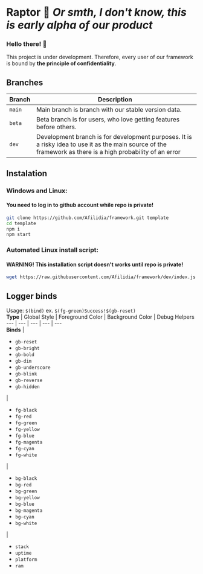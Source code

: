 # **Raptor** :dragon_face: *Or smth, I don't know, this is early alpha of our product*  
  
### Hello there! :wave:  
This project is under development. Therefore, every user of our framework is bound by **the principle of confidentiality**.  
    
## Branches  
Branch | Description  
--- | ---  
`main` | Main branch is branch with our stable version data.  
`beta` | Beta branch is for users, who love getting features before others.  
`dev` | Development branch is for development purposes. It is a risky idea to use it as the main source of the framework as there is a high probability of an error  
  
## Instalation  
### Windows and Linux:  
#### You need to log in to github account while repo is private!    
```sh  
git clone https://github.com/Afilidia/framework.git template
cd template
npm i  
npm start  
```  
### Automated Linux install script:  
#### WARNING! This installation script doesn't works until repo is private!  
```sh
wget https://raw.githubusercontent.com/Afilidia/framework/dev/index.js | sh
```  
  
## Logger binds  
Usage: `$(bind)` ex. `$(fg-green)Success!$(gb-reset)`  
**Type** | Global Style | Foreground Color | Background Color | Debug Helpers  
--- | --- | --- | --- | ---  
**Binds** | <ul><li><code>gb-reset</code></li><li><code>gb-bright</code></li><li><code>gb-bold</code></li><li><code>gb-dim</code></li><li><code>gb-underscore</code></li><li><code>gb-blink</code></li><li><code>gb-reverse</code></li><li><code>gb-hidden</code></li></ul> | <ul><li><code>fg-black</code></li><li><code>fg-red</code></li><li><code>fg-green</code></li><li><code>fg-yellow</code></li><li><code>fg-blue</code></li><li><code>fg-magenta</code></li><li><code>fg-cyan</code></li><li><code>fg-white</code></li></ul> | <ul><li><code>bg-black</code></li><li><code>bg-red</code></li><li><code>bg-green</code></li><li><code>bg-yellow</code></li><li><code>bg-blue</code></li><li><code>bg-magenta</code></li><li><code>bg-cyan</code></li><li><code>bg-white</code></li></ul> | <ul><li><code>stack</code></li><li><code>uptime</code></li><li><code>platform</code></li><li><code>ram</code></li></ul>  